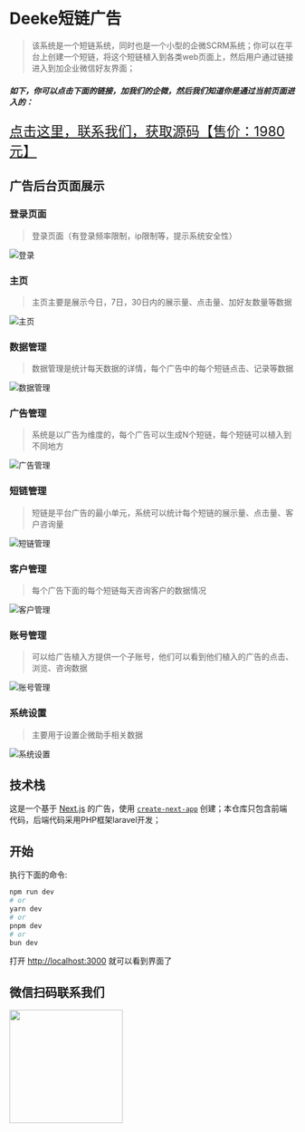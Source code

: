 # Deeke短链广告

> 该系统是一个短链系统，同时也是一个小型的企微SCRM系统；你可以在平台上创建一个短链，将这个短链植入到各类web页面上，然后用户通过链接进入到加企业微信好友界面；

##### 如下，你可以点击下面的链接，加我们的企微，然后我们知道你是通过当前页面进入的：

<a style="font-size:24px" href="#bottom">点击这里，联系我们，获取源码【售价：1980元】</a>

## 广告后台页面展示

### 登录页面
> 登录页面（有登录频率限制，ip限制等，提示系统安全性）
<img src="/images/login.png" alt="登录" />

### 主页
> 主页主要是展示今日，7日，30日内的展示量、点击量、加好友数量等数据

<img src="/images/home.png" alt="主页" />

### 数据管理
> 数据管理是统计每天数据的详情，每个广告中的每个短链点击、记录等数据

<img src="/images/data.png" alt="数据管理" />

### 广告管理
> 系统是以广告为维度的，每个广告可以生成N个短链，每个短链可以植入到不同地方

<img src="/images/project.png" alt="广告管理" />

### 短链管理
> 短链是平台广告的最小单元，系统可以统计每个短链的展示量、点击量、客户咨询量

<img src="/images/shortLink.png" alt="短链管理" />

### 客户管理
> 每个广告下面的每个短链每天咨询客户的数据情况
<img src="/images/custom.png" alt="客户管理" />

### 账号管理
> 可以给广告植入方提供一个子账号，他们可以看到他们植入的广告的点击、浏览、咨询数据
<img src="/images/account.png" alt="账号管理" />

### 系统设置
> 主要用于设置企微助手相关数据
<img src="/images/setting.png" alt="系统设置" />


## 技术栈
这是一个基于 [Next.js](https://nextjs.org/) 的广告，使用 [`create-next-app`](https://github.com/vercel/next.js/tree/canary/packages/create-next-app) 创建；本仓库只包含前端代码，后端代码采用PHP框架laravel开发；


## 开始

执行下面的命令:

```bash
npm run dev
# or
yarn dev
# or
pnpm dev
# or
bun dev
```

打开 [http://localhost:3000](http://localhost:3000) 就可以看到界面了


<a id="bottom" font-size="36px"></a>

## 微信扫码联系我们

<img src="/images/image.png" width="200" />